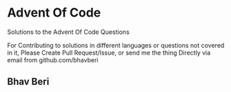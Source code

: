 # Advent Of Code
Solutions to the Advent Of Code Questions

For Contributing to solutions in different languages or questions not covered in it,
Please Create Pull Request/Issue, or send me the thing Directly via email from github.com/bhavberi
## Bhav Beri
